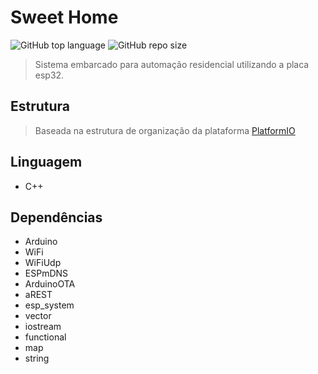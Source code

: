 # Sweet Home
![GitHub top language](https://img.shields.io/github/languages/top/francis-santos/sweet-home-embedded)
![GitHub repo size](https://img.shields.io/github/repo-size/francis-santos/sweet-home-embedded)

> Sistema embarcado para automação residencial utilizando a placa esp32.

## Estrutura

> Baseada na estrutura de organização da plataforma [PlatformIO](https://platformio.org)

## Linguagem

- C++

## Dependências

- Arduino
- WiFi
- WiFiUdp
- ESPmDNS
- ArduinoOTA
- aREST
- esp_system
- vector
- iostream
- functional
- map
- string
